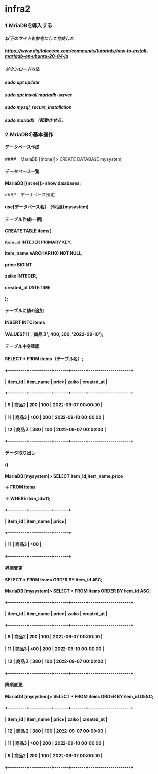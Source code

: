 # infra2
### 1.MriaDBを導入する
##### 以下のサイトを参考にして作成した
##### https://www.digitalocean.com/community/tutorials/how-to-install-mariadb-on-ubuntu-20-04-ja
##### ダウンロード方法
##### sudo apt update
##### sudo apt install mariadb-server
##### sudo mysql_secure_installation
##### sudo mariadb （起動させる）

### 2.MriaDBの基本操作
#### データベース作成
####　MariaDB [(none)]> CREATE DATABASE mysystem;

#### データベース一覧
#### MariaDB [(none)]> show databases;

####　データベース指定
#### use[データベース名]　(今回はmysystem)

#### テーブル作成(一例)
#### CREATE TABLE items(
####  item_id  INTEGER PRIMARY KEY,
####  item_name  VARCHAR(10) NOT NULL,
####  price BIGINT,
####  zaiko INTEGER,
#### created_at DATETIME
#### );

#### テーブルに値の追加 
#### INSERT INTO items
#### VALUES('11', '商品３', 400, 200, '2022-09-10');
#### テーブル中身確認
#### SELECT * FROM items（テーブル名）;
#### +---------+-----------+-------+-------+---------------------+
#### | item_id | item_name | price | zaiko | created_at          |
#### +---------+-----------+-------+-------+---------------------+
#### |       9 | 商品2     |   200 |   100 | 2022-09-07 00:00:00 |
#### |      11 | 商品3     |   400 |   200 | 2022-09-10 00:00:00 |
#### |      12 | 商品２    |   380 |   100 | 2022-09-07 00:00:00 |
#### +---------+-----------+-------+-------+---------------------+

#### データ取り出し
#### ()
#### MariaDB [mysystem]> SELECT item_id,item_name,price
#### -> FROM items
#### -> WHERE item_id=11;
#### +---------+-----------+-------+
#### | item_id | item_name | price |
#### +---------+-----------+-------+
#### |      11 | 商品3     |   400 |
#### +---------+-----------+-------+

#### 昇順変更
#### SELECT * FROM items ORDER BY item_id ASC;
#### MariaDB [mysystem]> SELECT * FROM items ORDER BY item_id ASC;
#### +---------+-----------+-------+-------+---------------------+
#### | item_id | item_name | price | zaiko | created_at          |
#### +---------+-----------+-------+-------+---------------------+
#### |       9 | 商品2     |   200 |   100 | 2022-09-07 00:00:00 |
#### |      11 | 商品3     |   400 |   200 | 2022-09-10 00:00:00 |
#### |      12 | 商品２    |   380 |   100 | 2022-09-07 00:00:00 |
#### +---------+-----------+-------+-------+---------------------+

#### 降順変更
#### MariaDB [mysystem]> SELECT * FROM items ORDER BY item_id DESC;
#### +---------+-----------+-------+-------+---------------------+
#### | item_id | item_name | price | zaiko | created_at          |
#### |      12 | 商品２    |   380 |   100 | 2022-09-07 00:00:00 |
#### |      11 | 商品3     |   400 |   200 | 2022-09-10 00:00:00 |
#### |       9 | 商品2     |   200 |   100 | 2022-09-07 00:00:00 |
#### +---------+-----------+-------+-------+---------------------+
